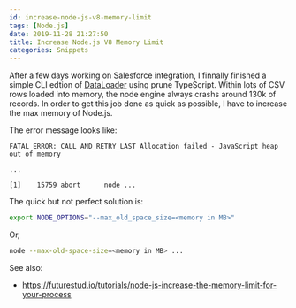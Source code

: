 ```yaml
---
id: increase-node-js-v8-memory-limit
tags: [Node.js]
date: 2019-11-28 21:27:50
title: Increase Node.js V8 Memory Limit
categories: Snippets
---
```


After a few days working on Salesforce integration, I finnally finished a simple CLI edtion of [DataLoader](https://github.com/forcedotcom/dataloader) using prune TypeScript. Within lots of CSV rows loaded into memory, the node engine always crashs around 130k of records. In order to get this job done as quick as possible, I have to increase the max memory of Node.js.

<!--more-->

The error message looks like:

```
FATAL ERROR: CALL_AND_RETRY_LAST Allocation failed - JavaScript heap out of memory

...

[1]    15759 abort      node ...
```

The quick but not perfect solution is:

```bash
export NODE_OPTIONS="--max_old_space_size=<memory in MB>"
```

Or,

```bash
node --max-old-space-size=<memory in MB> ...
```

See also:

- <https://futurestud.io/tutorials/node-js-increase-the-memory-limit-for-your-process>
